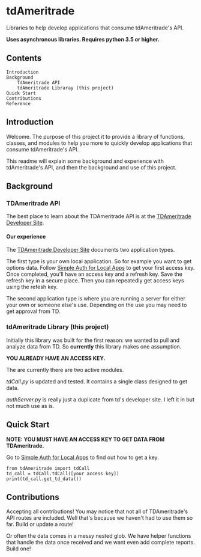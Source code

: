 # tdAmeritrade
Libraries to help develop applications that consume tdAmeritrade's API.

**Uses asynchronous libraries. Requires python 3.5 or higher.** 

## Contents
    Introduction
    Background
        TdAmeritrade API
        tdAmeritrade Libraray (this project)
    Quick Start
    Contributions
    Reference
         

## Introduction
Welcome. The purpose of this project it to provide a library of functions, classes, and modules to help you more to quickly develop applications that consume tdAmeritrade's API. 

This readme will explain some background and experience with tdAmeritrade's API, and then the background and use of this project.

## Background
### TDAmeritrade API
The best place to learn about the TDAmeritrade API is at the [TDAmeritrade Developer Site](https://developer.tdameritrade.com/). 

#### Our experience
The [TDAmeritrade Developer Site](https://developer.tdameritrade.com/) documents two application types. 

The first type is your own local application. So for example you want to get options data. Follow [Simple Auth for Local Apps](https://developer.tdameritrade.com/content/simple-auth-local-apps) to get your first access key. Once completed, you'll have an access key and a refresh key. Save the refresh key in a secure place. Then you can repeatedly get access keys using the refesh key.  

The second application type is where you are running a server for either your own or someone else's use. Depending on the use you may need to get approval from TD.

### tdAmeritrade Library (this project)
Initially this library was built for the first reason: we wanted to pull and analyze data from TD. So **currently** this library makes one assumption.

**YOU ALREADY HAVE AN ACCESS KEY.**

The are currently there are two active modules.

_tdCall.py_ is updated and tested. It contains a single class designed to get data.

_authServer.py_ is really just a duplicate from td's developer site. I left it in but not much use as is.  

## Quick Start
**NOTE: YOU MUST HAVE AN ACCESS KEY TO GET DATA FROM TDAmeritrade.**

Go to [Simple Auth for Local Apps](https://developer.tdameritrade.com/content/simple-auth-local-apps) to find out how to get a key.

```
from tdAmeritrade import tdCall
td_call = tdCall.tdCall([your access key])
print(td_call.get_td_data())
```

## Contributions
Accepting all contributions! You may notice that not all of TDAmeritrade's API routes are included. Well that's because we haven't had to use them so far. Build or update a route!

Or often the data comes in a messy nested glob. We have helper functions that handle the data once received and we want even add complete reports. Build one!


